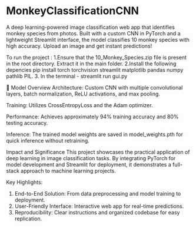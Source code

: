 # MonkeyClassificationCNN
A deep learning-powered image classification web app that identifies monkey species from photos. Built with a custom CNN in PyTorch and a lightweight Streamlit interface, the model classifies 10 monkey species with high accuracy. Upload an image and get instant predictions!

To run the project :
1.Ensure that the 10_Monkey_Species.zip file is present in the root directory. Extract it in the main folder.
2.Install the following depencies
  pip install torch torchvision streamlit matplotlib pandas numpy pathlib PIL.
3. In the terminal - streamlit run gui.py

 🧠 Model Overview
Architecture: Custom CNN with multiple convolutional layers, batch normalization, ReLU activations, and max pooling.

Training: Utilizes CrossEntropyLoss and the Adam optimizer.

Performance: Achieves approximately 94% training accuracy and 80% testing accuracy.

Inference: The trained model weights are saved in model_weights.pth for quick inference without retraining.

Impact and Significance
This project showcases the practical application of deep learning in image classification tasks. By integrating PyTorch for model development and Streamlit for deployment, it demonstrates a full-stack approach to machine learning projects.

Key Highlights:
1. End-to-End Solution: From data preprocessing and model training to deployment.
2. User-Friendly Interface: Interactive web app for real-time predictions.
3. Reproducibility: Clear instructions and organized codebase for easy replication.
